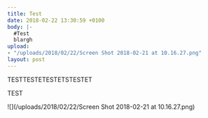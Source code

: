 ```yaml
---
title: Test
date: 2018-02-22 13:30:59 +0100
body: |-
  #Test
  blargh
upload:
- "/uploads/2018/02/22/Screen Shot 2018-02-21 at 10.16.27.png"
layout: post
---
```

TESTTESTETESTETSTESTET

TEST

![](/uploads/2018/02/22/Screen Shot 2018-02-21 at 10.16.27.png)
